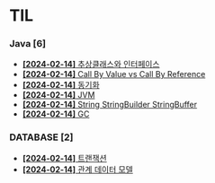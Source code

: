 # TIL
 
### Java [6]
- [**[2024-02-14]**  추상클래스와 인터페이스](https://github.com/A-lass/TIL/blob/main/Java/추상클래스와_인터페이스.md)
- [**[2024-02-14]**  Call By Value vs Call By Reference](https://github.com/A-lass/TIL/blob/main/Java/Call_By_Value_vs_Call_By_Reference.md)
- [**[2024-02-14]**  동기화](https://github.com/A-lass/TIL/blob/main/Java/동기화.md)
- [**[2024-02-14]**  JVM](https://github.com/A-lass/TIL/blob/main/Java/JVM.md)
- [**[2024-02-14]**  String StringBuilder StringBuffer](https://github.com/A-lass/TIL/blob/main/Java/String_StringBuilder_StringBuffer.md)
- [**[2024-02-14]**  GC](https://github.com/A-lass/TIL/blob/main/Java/GC.md)
### DATABASE [2]
- [**[2024-02-14]**  트랜잭션](https://github.com/A-lass/TIL/blob/main/DATABASE/트랜잭션.md)
- [**[2024-02-14]**  관계 데이터 모델](https://github.com/A-lass/TIL/blob/main/DATABASE/관계_데이터_모델.md)

